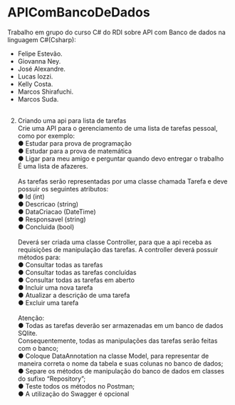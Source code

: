 # APIComBancoDeDados<br>
Trabalho em grupo do curso C# do RDI sobre API com Banco de dados na linguagem C#(Csharp): <br>  
- Felipe Estevão.  <br>
- Giovanna Ney.  <br>
- José Alexandre.  <br>
- Lucas Iozzi.  <br>
- Kelly Costa. <br> 
- Marcos Shirafuchi.  <br>
- Marcos Suda.<br> <br>
2. Criando uma api para lista de tarefas <br>
Crie uma API para o gerenciamento de uma lista de tarefas pessoal, como por exemplo: <br>
● Estudar para prova de programação <br>
● Estudar para a prova de matemática <br>
● Ligar para meu amigo e perguntar quando devo entregar o trabalho <br>
É uma lista de afazeres. <br> <br>
As tarefas serão representadas por uma classe chamada Tarefa e deve possuir os seguintes atributos: <br>
● Id (int) <br>
● Descricao (string) <br>
● DataCriacao (DateTime) <br>
● Responsavel (string) <br>
● Concluida (bool) <br> <br>
Deverá ser criada uma classe Controller, para que a api receba as requisições de manipulação das tarefas. A controller deverá possuir métodos para: <br>
● Consultar todas as tarefas <br>
● Consultar todas as tarefas concluídas <br>
● Consultar todas as tarefas em aberto <br>
● Incluir uma nova tarefa <br>
● Atualizar a descrição de uma tarefa <br>
● Excluir uma tarefa <br> <br>
Atenção: <br>
● Todas as tarefas deverão ser armazenadas em um banco de dados SQlite. <br>
Consequentemente, todas as manipulações das tarefas serão feitas com o banco; <br>
● Coloque DataAnnotation na classe Model, para representar de maneira correta o nome da tabela e suas colunas no banco de dados; <br>
● Separe os métodos de manipulação do banco de dados em classes do sufixo “Repository”; <br>
● Teste todos os métodos no Postman; <br>
● A utilização do Swagger é opcional <br>
